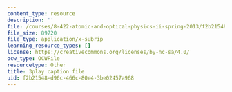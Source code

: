 ```yaml
---
content_type: resource
description: ''
file: /courses/8-422-atomic-and-optical-physics-ii-spring-2013/f2b21548d96c466c80e43be02457a968_k7DskqekDZk.srt
file_size: 89720
file_type: application/x-subrip
learning_resource_types: []
license: https://creativecommons.org/licenses/by-nc-sa/4.0/
ocw_type: OCWFile
resourcetype: Other
title: 3play caption file
uid: f2b21548-d96c-466c-80e4-3be02457a968
---
```

